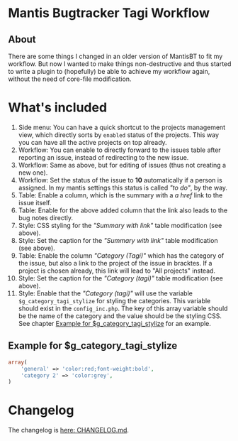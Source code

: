 # Mantis Bugtracker Tagi Workflow

## About

There are some things I changed in an older version of MantisBT to fit my workflow. But now I wanted to make things non-destructive and thus started to write a plugin to (hopefully) be able to achieve my workflow again, without the need of core-file modification.

# What's included

1. Side menu: You can have a quick shortcut to the projects management view, which directly sorts by `enabled` status of the projects. This way you can have all the active projects on top already.
2. Workflow: You can enable to directly forward to the issues table after reporting an issue, instead of redirecting to the new issue.
3. Workflow: Same as above, but for editing of issues (thus not creating a new one).
4. Workflow: Set the status of the issue to **10** automatically if a person is assigned. In my mantis settings this status is called *"to do"*, by the way.
5. Table: Enable a column, which is the summary with a *a href* link to the issue itself.
6. Table: Enable for the above added column that the link also leads to the bug notes directly.
7. Style: CSS styling for the *"Summary with link"* table modification (see above).
8. Style: Set the caption for the *"Summary with link"* table modification (see above).
9. Table: Enable the column *"Category (Tagi)"* which has the category of the issue, but also a link to the project of the issue in bracktes. If a project is chosen already, this link will lead to "All projects" instead.
10. Style: Set the caption for the *"Category (tagi)"* table modification (see above).
11. Style: Enable that the *"Category (tagi)"* will use the variable `$g_category_tagi_stylize` for styling the categories. This variable should exist in the `config_inc.php`. The key of this array variable should be the name of the category and the value should be the styling CSS. See chapter [Example for $g_category_tagi_stylize](#example-for-g_category_tagi_stylize) for an example.

## Example for $g_category_tagi_stylize

```PHP
array(
    'general' => 'color:red;font-weight:bold',
    'category 2' => 'color:grey',
)
```

# Changelog

The changelog is [here: CHANGELOG.md](CHANGELOG.md).